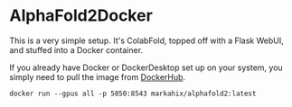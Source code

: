 # AlphaFold2Docker

This is a very simple setup.  It's ColabFold, topped off with a Flask WebUI, and stuffed into a Docker container.

If you already have Docker or DockerDesktop set up on your system, you simply need to pull the image from [DockerHub](https://hub.docker.com/repository/docker/markahix/alphafold2).

    docker run --gpus all -p 5050:8543 markahix/alphafold2:latest

